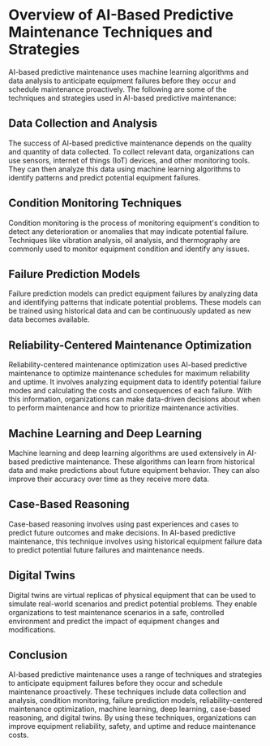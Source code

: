Overview of AI-Based Predictive Maintenance Techniques and Strategies
================================================================================================================================

AI-based predictive maintenance uses machine learning algorithms and data analysis to anticipate equipment failures before they occur and schedule maintenance proactively. The following are some of the techniques and strategies used in AI-based predictive maintenance:

Data Collection and Analysis
----------------------------

The success of AI-based predictive maintenance depends on the quality and quantity of data collected. To collect relevant data, organizations can use sensors, internet of things (IoT) devices, and other monitoring tools. They can then analyze this data using machine learning algorithms to identify patterns and predict potential equipment failures.

Condition Monitoring Techniques
-------------------------------

Condition monitoring is the process of monitoring equipment's condition to detect any deterioration or anomalies that may indicate potential failure. Techniques like vibration analysis, oil analysis, and thermography are commonly used to monitor equipment condition and identify any issues.

Failure Prediction Models
-------------------------

Failure prediction models can predict equipment failures by analyzing data and identifying patterns that indicate potential problems. These models can be trained using historical data and can be continuously updated as new data becomes available.

Reliability-Centered Maintenance Optimization
---------------------------------------------

Reliability-centered maintenance optimization uses AI-based predictive maintenance to optimize maintenance schedules for maximum reliability and uptime. It involves analyzing equipment data to identify potential failure modes and calculating the costs and consequences of each failure. With this information, organizations can make data-driven decisions about when to perform maintenance and how to prioritize maintenance activities.

Machine Learning and Deep Learning
----------------------------------

Machine learning and deep learning algorithms are used extensively in AI-based predictive maintenance. These algorithms can learn from historical data and make predictions about future equipment behavior. They can also improve their accuracy over time as they receive more data.

Case-Based Reasoning
--------------------

Case-based reasoning involves using past experiences and cases to predict future outcomes and make decisions. In AI-based predictive maintenance, this technique involves using historical equipment failure data to predict potential future failures and maintenance needs.

Digital Twins
-------------

Digital twins are virtual replicas of physical equipment that can be used to simulate real-world scenarios and predict potential problems. They enable organizations to test maintenance scenarios in a safe, controlled environment and predict the impact of equipment changes and modifications.

Conclusion
----------

AI-based predictive maintenance uses a range of techniques and strategies to anticipate equipment failures before they occur and schedule maintenance proactively. These techniques include data collection and analysis, condition monitoring, failure prediction models, reliability-centered maintenance optimization, machine learning, deep learning, case-based reasoning, and digital twins. By using these techniques, organizations can improve equipment reliability, safety, and uptime and reduce maintenance costs.
